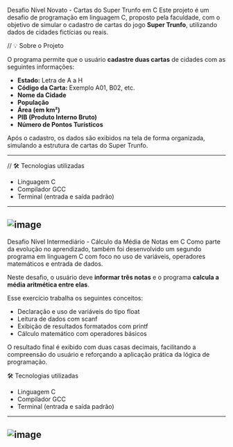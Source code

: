 Desafio Nível Novato - Cartas do Super Trunfo em C
Este projeto é um desafio de programação em linguagem C, proposto pela faculdade, com o objetivo de simular o cadastro de cartas do jogo **Super Trunfo**, utilizando dados de cidades fictícias ou reais.

// 💡 Sobre o Projeto

O programa permite que o usuário **cadastre duas cartas** de cidades com as seguintes informações:

- **Estado:** Letra de A a H
- **Código da Carta:** Exemplo A01, B02, etc.
- **Nome da Cidade**
- **População**
- **Área (em km²)**
- **PIB (Produto Interno Bruto)**
- **Número de Pontos Turísticos**

Após o cadastro, os dados são exibidos na tela de forma organizada, simulando a estrutura de cartas do Super Trunfo.

---

// 🛠️ Tecnologias utilizadas

- Linguagem C
- Compilador GCC
- Terminal (entrada e saída padrão)

---
![image](https://github.com/user-attachments/assets/9d85706d-9c35-4d74-9385-21738f105f04)
---
Desafio Nível Intermediário - Cálculo da Média de Notas em C
Como parte da evolução no aprendizado, também foi desenvolvido um segundo programa em linguagem C com foco no uso de variáveis, operadores matemáticos e entrada de dados.

Neste desafio, o usuário deve **informar três notas** e o programa **calcula a média aritmética entre elas**.

Esse exercício trabalha os seguintes conceitos:
- Declaração e uso de variáveis do tipo float
- Leitura de dados com scanf
- Exibição de resultados formatados com printf
- Cálculo matemático com operadores básicos

O resultado final é exibido com duas casas decimais, facilitando a compreensão do usuário e reforçando a aplicação prática da lógica de programação.

🛠️ Tecnologias utilizadas
- Linguagem C
- Compilador GCC
- Terminal (entrada e saída padrão)

---
![image](https://github.com/user-attachments/assets/8b8e2bf1-d81a-4e21-b33d-03922f81efd5)
---

